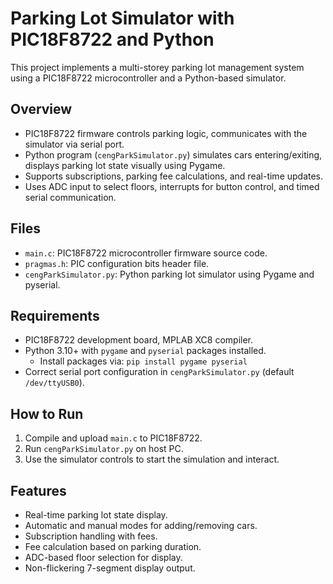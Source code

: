 # Parking Lot Simulator with PIC18F8722 and Python

This project implements a multi-storey parking lot management system using a PIC18F8722 microcontroller and a Python-based simulator.

## Overview

- PIC18F8722 firmware controls parking logic, communicates with the simulator via serial port.
- Python program (`cengParkSimulator.py`) simulates cars entering/exiting, displays parking lot state visually using Pygame.
- Supports subscriptions, parking fee calculations, and real-time updates.
- Uses ADC input to select floors, interrupts for button control, and timed serial communication.

## Files

- `main.c`: PIC18F8722 microcontroller firmware source code.
- `pragmas.h`: PIC configuration bits header file.
- `cengParkSimulator.py`: Python parking lot simulator using Pygame and pyserial.

## Requirements

- PIC18F8722 development board, MPLAB XC8 compiler.
- Python 3.10+ with `pygame` and `pyserial` packages installed.
  - Install packages via: `pip install pygame pyserial`
- Correct serial port configuration in `cengParkSimulator.py` (default `/dev/ttyUSB0`).

## How to Run

1. Compile and upload `main.c` to PIC18F8722.
2. Run `cengParkSimulator.py` on host PC.
3. Use the simulator controls to start the simulation and interact.

## Features

- Real-time parking lot state display.
- Automatic and manual modes for adding/removing cars.
- Subscription handling with fees.
- Fee calculation based on parking duration.
- ADC-based floor selection for display.
- Non-flickering 7-segment display output.



